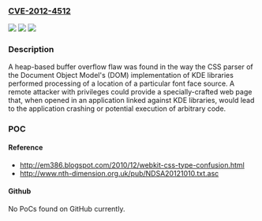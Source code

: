 ### [CVE-2012-4512](https://cve.mitre.org/cgi-bin/cvename.cgi?name=CVE-2012-4512)
![](https://img.shields.io/static/v1?label=Product&message=Red%20Hat%20Enterprise%20Linux%206&color=blue)
![](https://img.shields.io/static/v1?label=Version&message=!%206%3A4.3.4-14.el6_3.2%20&color=brighgreen)
![](https://img.shields.io/static/v1?label=Vulnerability&message=Heap-based%20Buffer%20Overflow&color=brighgreen)

### Description

A heap-based buffer overflow flaw was found in the way the CSS parser of the Document Object Model's (DOM) implementation of KDE libraries performed processing of a location of a particular font face source. A remote attacker with privileges could provide a specially-crafted web page that, when opened in an application linked against KDE libraries, would lead to the application crashing or potential execution of arbitrary code.

### POC

#### Reference
- http://em386.blogspot.com/2010/12/webkit-css-type-confusion.html
- http://www.nth-dimension.org.uk/pub/NDSA20121010.txt.asc

#### Github
No PoCs found on GitHub currently.

